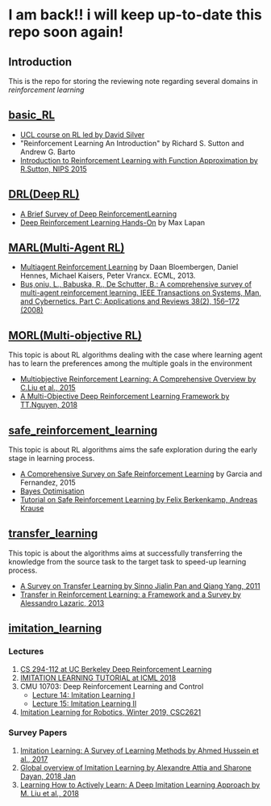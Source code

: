 # I am back!! i will keep up-to-date this repo soon again!

## Introduction

This is the repo for storing the reviewing note regarding several domains in *reinforcement learning*



## [basic_RL](https://github.com/Rowing0914/Reinforcement_Learning/tree/master/basic_RL)

* [UCL course on RL led by David Silver](http://www0.cs.ucl.ac.uk/staff/d.silver/web/Teaching.html)
* "Reinforcement Learning An Introduction" by Richard S. Sutton and Andrew G. Barto
* [Introduction to Reinforcement Learning with Function Approximation by R.Sutton, NIPS 2015](http://media.nips.cc/Conferences/2015/tutorialslides/SuttonIntroRL-nips-2015-tutorial.pdf)



## [DRL(Deep RL)](https://github.com/Rowing0914/Reinforcement_Learning/tree/master/DRL)

* [A Brief Survey of Deep ReinforcementLearning](https://arxiv.org/pdf/1708.05866.pdf)
* [Deep Reinforcement Learning Hands-On](https://www.packtpub.com/big-data-and-business-intelligence/deep-reinforcement-learning-hands) by Max Lapan


## [MARL(Multi-Agent RL)](https://github.com/Rowing0914/Reinforcement_Learning/tree/master/MARL)

* [Multiagent Reinforcement Learning](http://www.ecmlpkdd2013.org/wp-content/uploads/2013/09/Multiagent-Reinforcement-Learning.pdf) by Daan Bloembergen, Daniel Hennes, Michael Kaisers, Peter Vrancx. ECML, 2013.
* [Bus¸oniu, L., Babuska, R., De Schutter, B.: A comprehensive survey of multi-agent reinforcement
learning. IEEE Transactions on Systems, Man, and Cybernetics. Part C: Applications
and Reviews 38(2), 156–172 (2008)](http://www.dcsc.tudelft.nl/~bdeschutter/pub/rep/07_019.pdf)



## [MORL(Multi-objective RL)](https://github.com/Rowing0914/Reinforcement_Learning/tree/master/multi_objective_RL)

This topic is about RL algorithms dealing with the case where learning agent has to learn the preferences among the multiple goals in the environment

* [Multiobjective Reinforcement Learning: A Comprehensive Overview by C.Liu et al., 2015](https://ieeexplore.ieee.org/stamp/stamp.jsp?tp=&arnumber=6918520)
* [A Multi-Objective Deep Reinforcement Learning Framework by TT.Nguyen, 2018](https://arxiv.org/pdf/1803.02965.pdf)



## [safe_reinforcement_learning](https://github.com/Rowing0914/Reinforcement_Learning/tree/master/safe_reinforcement_learning)

This topic is about RL algorithms aims the safe exploration during the early stage in learning process.

* [A Comprehensive Survey on Safe Reinforcement Learning](http://www.jmlr.org/papers/volume16/garcia15a/garcia15a.pdf) by Garcia and Fernandez, 2015
* [Bayes Optimisation](https://github.com/Rowing0914/Reinforcement_Learning/blob/master/safe_reinforcement_learning/Bayes_optimisation/BayesOptimisation.pdf)
* [Tutorial on Safe Reinforcement Learning by Felix Berkenkamp, Andreas Krause](https://las.inf.ethz.ch/files/ewrl18_SafeRL_tutorial.pdf)

## [transfer_learning](https://github.com/Rowing0914/Reinforcement_Learning/tree/master/transfer_learning)

This topic is about the algorithms aims at successfully transferring the knowledge from the source task to the target task to speed-up learning process.

* [A Survey on Transfer Learning by Sinno Jialin Pan and Qiang Yang, 2011](https://ieeexplore.ieee.org/stamp/stamp.jsp?arnumber=5288526&tag=1)
* [Transfer in Reinforcement Learning: a Framework and a Survey by Alessandro Lazaric, 2013](https://hal.inria.fr/hal-00772626/document)



## [imitation_learning](https://github.com/Rowing0914/Reinforcement_Learning/tree/master/imitation_learning)

### Lectures

1. [CS 294-112 at UC Berkeley Deep Reinforcement Learning](http://rail.eecs.berkeley.edu/deeprlcourse/)
2. [IMITATION LEARNING TUTORIAL at ICML 2018](https://sites.google.com/view/icml2018-imitation-learning/)
3. CMU 10703: Deep Reinforcement Learning and Control
	- [Lecture 14: Imitation Learning I](https://katefvision.github.io/katefSlides/immitation_learning_I_katef.pdf)
	- [Lecture 15: Imitation Learning II](https://katefvision.github.io/katefSlides/imitation_learning_II_katef.pdf)
4. [Imitation Learning for Robotics, Winter 2019, CSC2621](http://www.cs.toronto.edu/~florian/courses/imitation_learning/)

### Survey Papers

1. [Imitation Learning: A Survey of Learning Methods by Ahmed Hussein et al., 2017](http://www.open-access.bcu.ac.uk/5045/1/Imitation%20Learning%20A%20Survey%20of%20Learning%20Methods.pdf)
2. [Global overview of Imitation Learning by Alexandre Attia and Sharone Dayan, 2018 Jan](https://arxiv.org/pdf/1801.06503.pdf)
3. [Learning How to Actively Learn: A Deep Imitation Learning Approach by M. Liu et al., 2018](http://aclweb.org/anthology/P18-1174)

